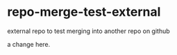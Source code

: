 # repo-merge-test-external
external repo to test merging into another repo on github

a change here.